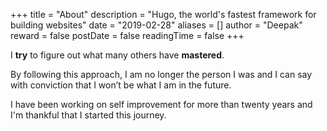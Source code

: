 +++
title = "About"
description = "Hugo, the world's fastest framework for building websites"
date = "2019-02-28"
aliases = []
author = "Deepak"
reward = false
postDate = false
readingTime = false
+++

I **try** to figure out what many others have **mastered**.

By following this approach, I am no longer the person I was and I can say with conviction that I won’t be what I am in the future.

I have been working on self improvement for more than twenty years and I'm thankful that I started this journey.

